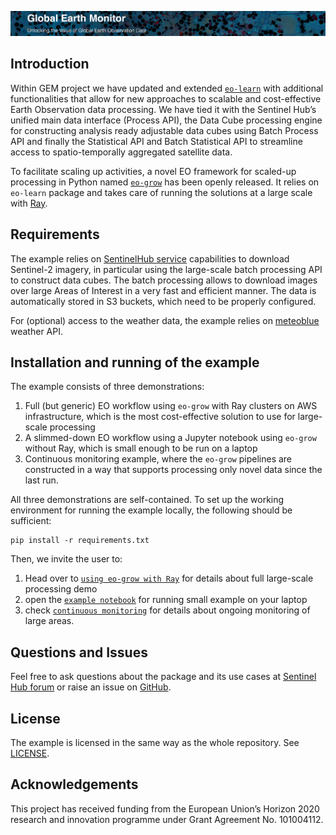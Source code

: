 ![GEM](docs/figs/gem.png)

## Introduction

Within GEM project we have updated and extended [`eo-learn`](https://eo-learn.readthedocs.org) with additional
functionalities that allow for new approaches to scalable and cost-effective Earth Observation data processing.
We have tied it with the Sentinel Hub’s unified main data interface (Process API), the Data Cube processing engine for
constructing analysis ready adjustable data cubes using Batch Process API and finally the Statistical API
and Batch Statistical API to streamline access to spatio-temporally aggregated satellite data.

To facilitate scaling up activities, a novel EO framework for scaled-up processing in Python named
[`eo-grow`](https://eo-grow.readthedocs.org) has been openly released. It relies on `eo-learn` package and takes care
of running the solutions at a large scale with [Ray](https://ray.io).


## Requirements

The example relies on [SentinelHub service](https://sentinel-hub.com) capabilities to download Sentinel-2 imagery, in
particular using the large-scale batch processing API to construct data cubes. The batch processing allows to download
images over large Areas of Interest in a very fast and efficient manner. The data is automatically stored in S3
buckets, which need to be properly configured.

For (optional) access to the weather data, the example relies on [meteoblue](https://www.meteoblue.com/en/weather-api)
weather API.


## Installation and running of the example

The example consists of three demonstrations:
  1) Full (but generic) EO workflow using `eo-grow` with Ray clusters on AWS infrastructure, which is the most
cost-effective solution to use for large-scale processing
  2) A slimmed-down EO workflow using a Jupyter notebook using `eo-grow` without Ray, which is small enough to be run
on a laptop
  3) Continuous monitoring example, where the `eo-grow` pipelines are constructed in a way that supports processing
only novel data since the last run.

All three demonstrations are self-contained. To set up the working environment for running the example locally, the following
should be sufficient:

```
pip install -r requirements.txt
```

Then, we invite the user to:
  1) Head over to [`using eo-grow with Ray`](./docs/scaling_eo_pipelines.md) for details about full large-scale processing demo
  2) open the [`example notebook`](./example_notebook.ipynb) for running small example on your laptop
  3) check [`continuous monitoring`](./docs/continuous_monitoring.md) for details about ongoing monitoring of large areas.


## Questions and Issues

Feel free to ask questions about the package and its use cases at [Sentinel Hub forum](https://forum.sentinel-hub.com/)
or raise an issue on [GitHub](https://github.com/sentinel-hub/eo-grow-examples/issues).


## License

The example is licensed in the same way as the whole repository.
See [LICENSE](https://github.com/sentinel-hub/eo-grow-examples/blob/main/LICENSE).

## Acknowledgements

This project has received funding from the European Union’s Horizon 2020 research and innovation
programme under Grant Agreement No. 101004112.

